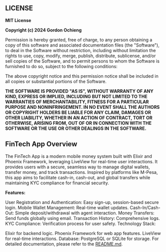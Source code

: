 ## **LICENSE**

**MIT License**

**Copyright (c) 2024 Gordon Ochieng**

Permission is hereby granted, free of charge, to any person obtaining a copy of this software and associated documentation files (the "Software"), to deal in the Software without restriction, including without limitation the rights to use, copy, modify, merge, publish, distribute, sublicense, and/or sell copies of the Software, and to permit persons to whom the Software is furnished to do so, subject to the following conditions:

The above copyright notice and this permission notice shall be included in all copies or substantial portions of the Software.

**THE SOFTWARE IS PROVIDED "AS IS", WITHOUT WARRANTY OF ANY KIND, EXPRESS OR IMPLIED, INCLUDING BUT NOT LIMITED TO THE WARRANTIES OF MERCHANTABILITY, FITNESS FOR A PARTICULAR PURPOSE AND NONINFRINGEMENT. IN NO EVENT SHALL THE AUTHORS OR COPYRIGHT HOLDERS BE LIABLE FOR ANY CLAIM, DAMAGES OR OTHER LIABILITY, WHETHER IN AN ACTION OF CONTRACT, TORT OR OTHERWISE, ARISING FROM, OUT OF OR IN CONNECTION WITH THE SOFTWARE OR THE USE OR OTHER DEALINGS IN THE SOFTWARE.**


 ## **FinTech App Overview**
The FinTech App is a modern mobile money system built with Elixir and Phoenix Framework, leveraging LiveView for real-time user interactions. It provides users with a secure, seamless way to manage digital wallets, transfer money, and track transactions. Inspired by platforms like M-Pesa, this app aims to facilitate cash-in, cash-out, and global transfers while maintaining KYC compliance for financial security.

**Features:**

User Registration and Authentication: Easy sign-up, session-based secure login.
Mobile Wallet Management: Real-time wallet updates.
Cash-In/Cash-Out: Simple deposit/withdrawal with agent interaction.
Money Transfers: Send funds globally using email.
Transaction History: Comprehensive logs.
KYC Compliance: Verification process for user safety.
Technology Stack:

Elixir for backend logic.
Phoenix Framework for web app features.
LiveView for real-time interactions.
Database: PostgreSQL or SQLite for storage.
For detailed documentation, please refer to the [README.md](README.md).

